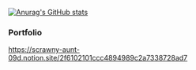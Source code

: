 [![Anurag's GitHub stats](https://github-readme-stats.vercel.app/api?username=RicardoKim)](https://github.com/anuraghazra/github-readme-stats)

### Portfolio
https://scrawny-aunt-09d.notion.site/2f6102101ccc4894989c2a7338728ad7

